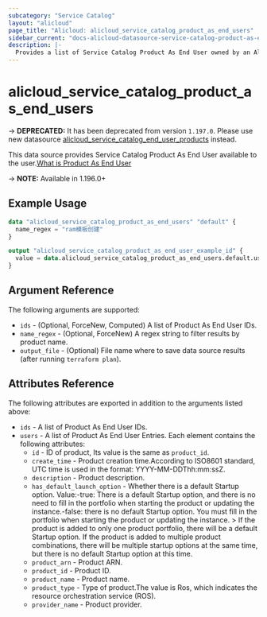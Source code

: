 ```yaml
---
subcategory: "Service Catalog"
layout: "alicloud"
page_title: "Alicloud: alicloud_service_catalog_product_as_end_users"
sidebar_current: "docs-alicloud-datasource-service-catalog-product-as-end-users"
description: |-
  Provides a list of Service Catalog Product As End User owned by an Alibaba Cloud account.
---
```


# alicloud_service_catalog_product_as_end_users

-> **DEPRECATED:** It has been deprecated from version `1.197.0`.
Please use new datasource [alicloud_service_catalog_end_user_products](https://registry.terraform.io/providers/aliyun/alicloud/latest/docs/data-sources/service_catalog_end_user_products) instead.

This data source provides Service Catalog Product As End User available to the user.[What is Product As End User](https://www.alibabacloud.com/help/en/service-catalog/developer-reference/api-servicecatalog-2021-09-01-listproductsasenduser)

-> **NOTE:** Available in 1.196.0+

## Example Usage

```terraform
data "alicloud_service_catalog_product_as_end_users" "default" {
  name_regex = "ram模板创建"
}

output "alicloud_service_catalog_product_as_end_user_example_id" {
  value = data.alicloud_service_catalog_product_as_end_users.default.users.0.id
}
```

## Argument Reference

The following arguments are supported:
* `ids` - (Optional, ForceNew, Computed) A list of Product As End User IDs.
* `name_regex` - (Optional, ForceNew) A regex string to filter results by product name.
* `output_file` - (Optional) File name where to save data source results (after running `terraform plan`).


## Attributes Reference

The following attributes are exported in addition to the arguments listed above:
* `ids` - A list of Product As End User IDs.
* `users` - A list of Product As End User Entries. Each element contains the following attributes:
    * `id` - ID of product, Its value is the same as `product_id`.
    * `create_time` - Product creation time.According to ISO8601 standard, UTC time is used in the format: YYYY-MM-DDThh:mm:ssZ.
    * `description` - Product description.
    * `has_default_launch_option` - Whether there is a default Startup option. Value:-true: There is a default Startup option, and there is no need to fill in the portfolio when starting the product or updating the instance.-false: there is no default Startup option. You must fill in the portfolio when starting the product or updating the instance. > If the product is added to only one product portfolio, there will be a default Startup option. If the product is added to multiple product combinations, there will be multiple startup options at the same time, but there is no default Startup option at this time.
    * `product_arn` - Product ARN.
    * `product_id` - Product ID.
    * `product_name` - Product name.
    * `product_type` - Type of product.The value is Ros, which indicates the resource orchestration service (ROS).
    * `provider_name` - Product provider.
